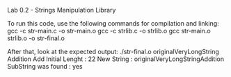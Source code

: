 Lab 0.2 - Strings Manipulation Library

To run this code, use the following commands for compilation and linking:
    gcc -c str-main.c -o str-main.o
    gcc -c strlib.c -o strlib.o
    gcc str-main.o strlib.o -o str-final.o

After that, look at the expected output:
    ./str-final.o originalVeryLongString Addition Add
    Initial Lenght      : 22
    New String          : originalVeryLongStringAddition
    SubString was found : yes